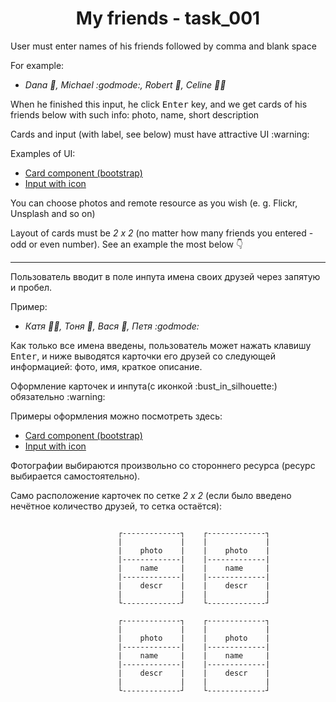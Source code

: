 <p align="center">
  <h1 align="center">My friends - task_001</h1>
</p>

<p>User must enter names of his friends followed by comma and blank space</p>
<p>For example:

 - <i>Dana :girl:, Michael :godmode:, Robert :boy:, Celine :bride_with_veil:</i>
</p>

<p>When he finished this input, he click <kbd>Enter</kbd> key, and we get cards of his friends below with such info: photo, name, short description</p>

<p>Cards and input (with label, see below) must have attractive UI :warning:</p>

Examples of UI:

 - <a href="https://getbootstrap.com/docs/4.1/components/card/">Card component (bootstrap)</a>
 - <a href="https://stackoverflow.com/questions/18838964/add-bootstrap-glyphicon-to-input-box">Input with icon</a>

<p>You can choose photos and remote resource as you wish (e. g. Flickr, Unsplash and so on)</p>

Layout of cards must be _2 x 2_ (no matter how many friends you entered - odd or even number). See an example the most below :point_down:

---

<p>Пользователь вводит в поле инпута имена своих друзей через запятую и пробел.</p>

<p>Пример:

 - <i>Катя :bride_with_veil:, Тоня :girl:, Вася :boy:, Петя :godmode:</i>
</p>

<p>Как только все имена введены, пользователь может нажать клавишу <kbd>Enter</kbd>, и ниже выводятся карточки его друзей со следующей информацией: фото, имя, краткое описание.</p>

<p>Оформление карточек и инпута(с иконкой :bust_in_silhouette:) обязательно :warning:</p>

Примеры оформления можно посмотреть здесь:

 - <a href="https://getbootstrap.com/docs/4.1/components/card/">Card component (bootstrap)</a>
 - <a href="https://stackoverflow.com/questions/18838964/add-bootstrap-glyphicon-to-input-box">Input with icon</a>

<p>Фотографии выбираются произвольно со стороннего ресурса (ресурс выбирается самостоятельно).</p>

Само расположение карточек по сетке _2 х 2_ (если было введено нечётное количество друзей, то сетка остаётся):

```

                        ┌-------------┐    ┌-------------┐
                        |             |    |             |
                        |    photo    |    |    photo    |
                        |-------------|    |-------------|
                        |    name     |    |    name     |
                        |-------------|    |-------------|
                        |    descr    |    |    descr    |
                        |             |    |             |
                        └-------------┘    └-------------┘

                        ┌-------------┐    ┌-------------┐
                        |             |    |             |
                        |    photo    |    |    photo    |
                        |-------------|    |-------------|
                        |    name     |    |    name     |
                        |-------------|    |-------------|
                        |    descr    |    |    descr    |
                        |             |    |             |
                        └-------------┘    └-------------┘

```